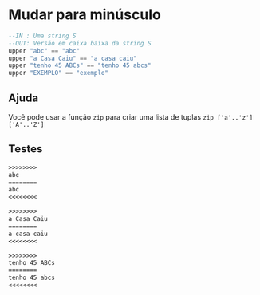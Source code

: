 # Mudar para minúsculo

```hs
--IN : Uma string S
--OUT: Versão em caixa baixa da string S
upper "abc" == "abc"
upper "a Casa Caiu" == "a casa caiu"
upper "tenho 45 ABCs" == "tenho 45 abcs"
upper "EXEMPLO" == "exemplo" 
```

## Ajuda

Você pode usar a função `zip` para criar uma lista de tuplas `zip ['a'..'z'] ['A'..'Z']`

## Testes

```txt
>>>>>>>>
abc
========
abc
<<<<<<<<

>>>>>>>>
a Casa Caiu
========
a casa caiu
<<<<<<<<

>>>>>>>>
tenho 45 ABCs
========
tenho 45 abcs
<<<<<<<<

```
